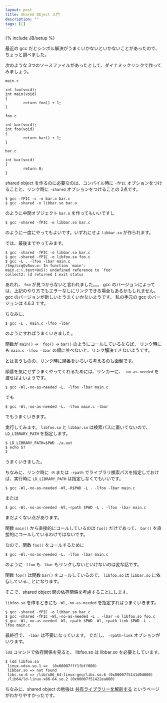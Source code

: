 ```yaml
---
layout: post
title: Shared Object 入門
description: ""
tags: [C]
---
```

{% include JB/setup %}

最近の gcc だとシンボル解決がうまくいかないといかないことがあったので、ちょっと調べました。

次のような 3つのソースファイルがあったとして、ダイナミックリンクで作ってみましょう。

`main.c`

    int foo(void);
    int main(void)
    {
            return foo() + 1;
    }

`foo.c`

    int bar(void);
    int foo(void)
    {
            return bar() + 1;
    }

`bar.c`

    int bar(void)
    {
            return 0;
    }

shared object を作るのに必要なのは、コンパイル時に `-fPIC` オプションをつけることと、リンク時に `-shared` オプションをつけることの 2点です。

    $ gcc -fPIC -c -o bar.o bar.c
    $ gcc -shared -o libbar.so bar.o

のように中間オブジェクト `bar.o` を作ってもいいですし

    $ gcc -shared -fPIC -o libbar.so bar.c

のように一度にやってもよいです。いずれにせよ `libbar.so` が作られます。

では、最後までやってみます。

    $ gcc -shared -fPIC -o libbar.so bar.c
    $ gcc -shared -fPIC -o libfoo.so foo.c
    $ gcc -L . -lfoo -lbar main.c
    /tmp/ccqQv8uv.o: In function `main':
    main.c:(.text+0x5): undefined reference to `foo'
    collect2: ld returned 1 exit status

あれれ、 `foo` が見つからないと言われました。。。
gcc のバージョンによっては、上記のやり方でもエラーなしにリンクできる場合もあるかもしれません。
gcc のバージョンが新しいとうまくいかないようです。
私の手元の gcc のバージョンは 4.6.3 です。

ちなみに、

    $ gcc -L . main.c -lfoo -lbar

のようにすればうまくいきました。

関数が `main()` ->　`foo()` -> `bar()` のようにコールしているならば、
リンク時にも `main.c -lfoo -lbar` の順に並べないと、リンク解決できないようです。

とは言うものの、リンク時に順番をいちいち考えるのも面倒です。

順番を気にせずうまくやってくれるためには、リンカーに、 `-no-as-needed` を渡せばよいようです。

    $ gcc -Wl,-no-as-needed -L. -lfoo -lbar main.c

でも

    $ gcc -Wl,-no-as-needed -L. -lfoo main.c -lbar

でもうまくいきます。

実行してみます。
`libfoo.so` と `libbar.so` は検索パスに置いてないので、 `LD_LIBRARY_PATH` を指定します。

    $ LD_LIBRARY_PATH=$PWD ./a.out
    $ echo $?
    2

うまくいきました。

ちなみに、リンク時に `-R`  または `-rpath` でライブラリ検索パスを指定しておけば、実行時に `LD_LIBRARY_PATH` は指定しなくてもいいです。

    $ gcc -Wl,-no-as-needed -Wl,-R$PWD -L . -lfoo -lbar main.c

または

    $ gcc -Wl,-no-as-needed -Wl,-rpath $PWD -L . -lfoo -lbar main.c

まだよくない点があります。

関数 `main()` から直接的にコールしているのは `foo()` だけであって、 `bar()` を直接的にコールしているわけではないです。

なので、関数 `foo()` をコールするために

    $ gcc -Wl,-no-as-needed -L. -lfoo -lbar main.c

のように `-lfoo` も `-lbar` もリンクしないといけないのは変な話です。

関数 `foo()` は関数 `bar()` をコールしているので、 `libfoo.so` は `libbar.so` に依存していることになります。

そこで、shared object 間の依存関係を考慮することにします。

`libfoo.so` を作るときにも `-Wl,-no-as-needed` を指定すればうまくいきます。

    $ gcc -shared -fPIC -o libbar.so bar.c
    $ gcc -shared -fPIC -Wl,-no-as-needed -L . -lbar -o libfoo.so foo.c
    $ gcc -Wl,-no-as-needed -Wl,-rpath $PWD -Wl,-rpath-link $PWD -L . -lfoo main.c

最終行で、 `-lbar` は不要になっています。 ただし、 `-rpath-link` オプションがいります。

`ldd` コマンドで依存関係を見ると、 libfoo.so は libbar.so を必要としています。

    $ ldd libfoo.so
     linux-vdso.so.1 =>  (0x00007fff1fbff000)
     libbar.so => not found
     libc.so.6 => /lib/x86_64-linux-gnu/libc.so.6 (0x00007f5141d0d000)
     /lib64/ld-linux-x86-64.so.2 (0x00007f51422ea000)

ちなみに、shared object の勉強は
[共有ライブラリーを解剖する](http://www.ibm.com/developerworks/jp/linux/library/l-shlibs/)
というページがわかりやすかったです。
